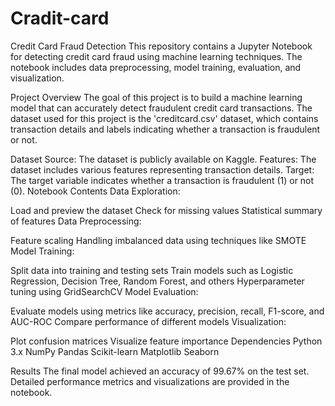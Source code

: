 # Cradit-card
Credit Card Fraud Detection
This repository contains a Jupyter Notebook for detecting credit card fraud using machine learning techniques. The notebook includes data preprocessing, model training, evaluation, and visualization.

Project Overview
The goal of this project is to build a machine learning model that can accurately detect fraudulent credit card transactions. The dataset used for this project is the 'creditcard.csv' dataset, which contains transaction details and labels indicating whether a transaction is fraudulent or not.

Dataset
Source: The dataset is publicly available on Kaggle.
Features: The dataset includes various features representing transaction details.
Target: The target variable indicates whether a transaction is fraudulent (1) or not (0).
Notebook Contents
Data Exploration:

Load and preview the dataset
Check for missing values
Statistical summary of features
Data Preprocessing:

Feature scaling
Handling imbalanced data using techniques like SMOTE
Model Training:

Split data into training and testing sets
Train models such as Logistic Regression, Decision Tree, Random Forest, and others
Hyperparameter tuning using GridSearchCV
Model Evaluation:

Evaluate models using metrics like accuracy, precision, recall, F1-score, and AUC-ROC
Compare performance of different models
Visualization:

Plot confusion matrices
Visualize feature importance
Dependencies
Python 3.x
NumPy
Pandas
Scikit-learn
Matplotlib
Seaborn

Results
The final model achieved an accuracy of 99.67% on the test set.
Detailed performance metrics and visualizations are provided in the notebook.
